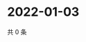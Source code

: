 # 2022-01-03

共 0 条

<!-- BEGIN WEIBO -->
<!-- 最后更新时间 Mon Jan 03 2022 23:16:05 GMT+0800 (China Standard Time) -->

<!-- END WEIBO -->
